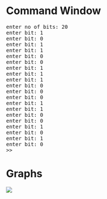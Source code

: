 <h1>Command Window</h1>
<pre>
enter no of bits: 20
enter bit: 1
enter bit: 0
enter bit: 1
enter bit: 1
enter bit: 0
enter bit: 0
enter bit: 1
enter bit: 1
enter bit: 1
enter bit: 0
enter bit: 0
enter bit: 0
enter bit: 1
enter bit: 1
enter bit: 0
enter bit: 0
enter bit: 1
enter bit: 0
enter bit: 1
enter bit: 0
>> 
</pre>

<h1>Graphs</h1>
<img src=https://github.com/user-attachments/assets/43bc166e-8c52-4018-892a-fe6b05dc5264>
